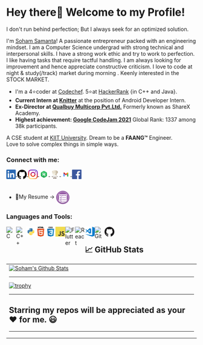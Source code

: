# Hey there👋 Welcome to my Profile!
I don't run behind perfection; But I always seek for an optimized solution.

I'm [Soham Samanta](https://www.linkedin.com/in/soham-samanta-5732b41b5/)!
A passionate entrepreneur packed with an engineering mindset. I am a Computer Science undergrad with strong technical and interpersonal skills. I have a strong work ethic and try to work to perfection. I like having tasks that require tactful handling. I am always looking for improvement and hence appreciate constructive criticism. I love to code at night & study(/track) market during morning . Keenly interested in the STOCK MARKET.
 
- I'm a 4⭐coder at [Codechef](https://www.codechef.com/users/soham_cp_noob). 5⭐at [HackerRank](https://www.hackerrank.com/sohamsamanta2?hr_r=1) {in C++ and Java}.
- <b>Current Intern at [Knitter](https://www.linkedin.com/company/knitter/)</b> at the position of Android Developer Intern.
- <b>Ex-Director at [Qualbuy Multicorp Pvt.Ltd.](https://www.sharexindustries.com/)</b> Formerly known as ShareX Academy.
- <b>Highest achievement: [Google CodeJam 2021](https://drive.google.com/file/d/1AX-W4pBfTZm7JXK3FBMJd9vY1Pi86kUP/view)</b> Global Rank: 1337 among 38k participants.

A CSE student at [KIIT University](https://kiit.ac.in/). Dream to be a <b>FAANG™️</b> Engineer.<br>
Love to solve complex things in simple ways.

### Connect with me:
<a href="https://www.linkedin.com/in/soham-samanta-5732b41b5/">
  <img align="center" alt="Soham's LinkedIN" width="25px" src="Assets/linkedin.png" />
</a>
<a href="https://github.com/soham-samanta">
  <img align="center" alt="Soham's Github" width="25px" src="Assets/github.png" />
</a>
<a href="https://www.instagram.com/sohamsamanta2/">
  <img align="center" alt="Soham's Instagram" width="25px" src="Assets/instagram.png" />
</a>
<a href="https://www.hackerrank.com/sohamsamanta2?hr_r=1">
  <img align="center" alt="Soham's Hackerrank" width="25px" src="Assets/hackerrank.png" />
</a>
<a href="https://www.codechef.com/users/soham_cp_noob">
  <img align="center" alt="Soham's Codechef" width="25px" src="Assets/codechef.jpg" />
</a>
<a href="mailto:sohamsamanta2@gmail.com?subject=Hey%20Soham,%20From%20Github">
  <img align="center" alt="Soham's Gmail" width="25px" src="Assets/gmail.png" />
</a>
<a href="https://www.facebook.com/soham.samnata">
  <img align="center" alt="Soham's Facebook" width="25px" src="Assets/facebook.png" />
</a>
<br><br>

- 📝My Resume -> <a href="https://drive.google.com/file/d/1nzrQpK9PFYdxDaH4jlG1t5-tSAuBgyLy/view?usp=sharing"><img align="center" alt="Soham's Resume" width="35px" src="Assets/resume.png" /></a>

### Languages and Tools:

<img align="left" alt="C" width="26px" src="https://img.icons8.com/color/48/000000/c-programming.png" />

<img align="left" alt="C++" width="26px" src="https://img.icons8.com/color/48/000000/c-plus-plus-logo.png"/>

<img align="left" alt="Python" width="26px" src="https://raw.githubusercontent.com/github/explore/80688e429a7d4ef2fca1e82350fe8e3517d3494d/topics/python/python.png">

<img align="left" alt="HTML5" width="26px" src="https://raw.githubusercontent.com/github/explore/80688e429a7d4ef2fca1e82350fe8e3517d3494d/topics/html/html.png" />

<img align="left" alt="CSS3" width="26px" src="https://raw.githubusercontent.com/github/explore/80688e429a7d4ef2fca1e82350fe8e3517d3494d/topics/css/css.png" />

<img align="left" alt="Javascript" width="26px" src="https://raw.githubusercontent.com/github/explore/80688e429a7d4ef2fca1e82350fe8e3517d3494d/topics/javascript/javascript.png">

<img align="left" alt="Flutter" width="26px" src="https://img.icons8.com/color/48/000000/flutter.png"/>

<img align="left" alt="React" width="26px" src="https://img.icons8.com/color/48/000000/react-native.png"/>

<img align="left" alt="Visual Studio Code" width="26px" src="https://raw.githubusercontent.com/github/explore/80688e429a7d4ef2fca1e82350fe8e3517d3494d/topics/visual-studio-code/visual-studio-code.png" />

<img align="left" alt="Git" width="26px" src="https://img.icons8.com/color/48/000000/git.png" />

<img align="left" alt="GitHub" width="26px" src="https://raw.githubusercontent.com/github/explore/78df643247d429f6cc873026c0622819ad797942/topics/github/github.png" />

<br />

## &#x1f4c8; GitHub Stats
<table>
  <tr>
    <td>
      <a href="https://github.com/soham-samanta"> 
        <img alt="Soham's Github Stats" src="https://github-readme-stats.vercel.app/api?username=soham-samanta&theme=chartreuse-dark&show_icons=true&count_private=true" />
       
<hr>
       
[![trophy](https://github-profile-trophy.vercel.app/?username=soham-samanta&theme=onedark&column=8)](https://github.com/ryo-ma/github-profile-trophy)
<hr>

<h2>Starring my repos will be appreciated as your ❤️ for me. 😃 </h2>

---
